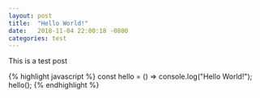 ```yaml
---
layout: post
title:  "Hello World!"
date:   2018-11-04 22:00:18 -0800
categories: test
---
```

This is a test post

{% highlight javascript %}
const hello = () => console.log("Hello World!");
hello();
{% endhighlight %}

